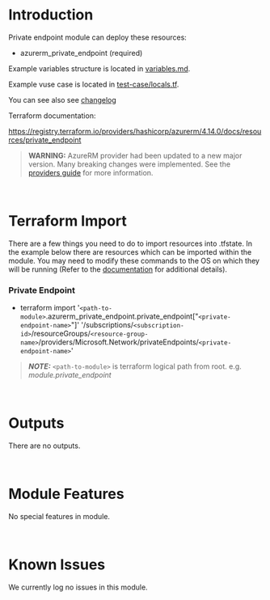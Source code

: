 # Introduction
Private endpoint module can deploy these resources:
* azurerm_private_endpoint (required)

Example variables structure is located in [variables.md](variables.md).

Example vuse case is located in [test-case/locals.tf](test-case/locals.tf).

You can see also see [changelog](CHANGELOG.md)

Terraform documentation: 

https://registry.terraform.io/providers/hashicorp/azurerm/4.14.0/docs/resources/private_endpoint

> **WARNING:** AzureRM provider had been updated to a new major version. Many breaking changes were implemented. See the [providers guide](https://registry.terraform.io/providers/hashicorp/azurerm/latest/docs/guides/4.0-upgrade-guide) for more information.

&nbsp;

# Terraform Import
There are a few things you need to do to import resources into .tfstate. In the example below there are resources which can be imported within the module. You may need to modify these commands to the OS on which they will be running (Refer to the [documentation](https://developer.hashicorp.com/terraform/cli/commands/import#example-import-into-resource-configured-with-for_each) for additional details).
 ### Private Endpoint
* terraform import '`<path-to-module>`.azurerm_private_endpoint.private_endpoint["`<private-endpoint-name>`"]' '/subscriptions/`<subscription-id>`/resourceGroups/`<resource-group-name>`/providers/Microsoft.Network/privateEndpoints/`<private-endpoint-name>`'

 > **_NOTE:_** `<path-to-module>` is terraform logical path from root. e.g. _module.private\_endpoint_

&nbsp;

# Outputs
There are no outputs.

&nbsp;

# Module Features
No special features in module.

&nbsp;

# Known Issues
We currently log no issues in this module.
